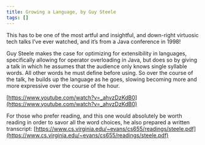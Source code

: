 ```yaml
---
title: Growing a Language, by Guy Steele
tags: []
---
```

This has to be one of the most artful and insightful, and down-right virtuosic tech talks I’ve ever watched, and it’s from a Java conference in 1998!


Guy Steele makes the case for optimizing for extensibility in languages, specifically allowing for operator overloading in Java, but does so by giving a talk in which he assumes that the audience only knows single syllable words. All other words he must define before using. So over the course of the talk, he builds up the language as he goes, slowing becoming more and more expressive over the course of the hour.


[https://www.youtube.com/watch?v=_ahvzDzKdB0](https://www.youtube.com/watch?v=_ahvzDzKdB0)


For those who prefer reading, and this one would absolutely be worth reading in order to savor all the word choices, he also prepared a written transcript: [https://www.cs.virginia.edu/~evans/cs655/readings/steele.pdf](https://www.cs.virginia.edu/~evans/cs655/readings/steele.pdf)

